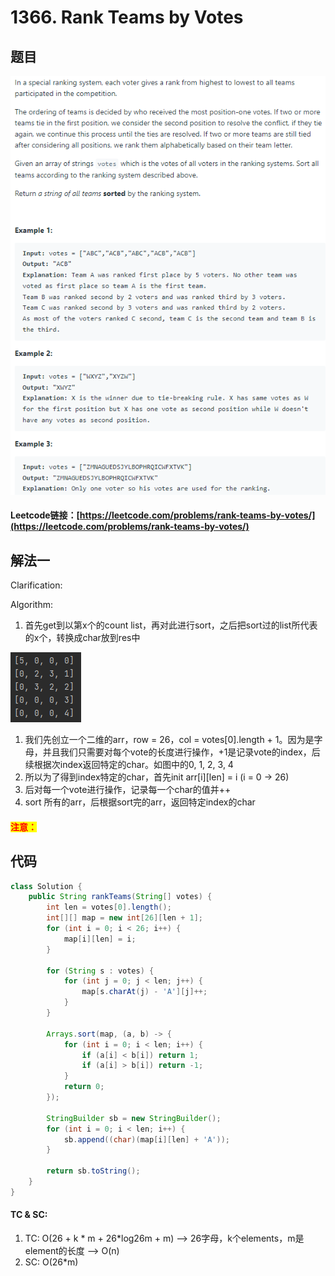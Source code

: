 # 1366. Rank Teams by Votes

## 题目

![](<.gitbook/assets/image (32).png>)

#### Leetcode链接：[https://leetcode.com/problems/rank-teams-by-votes/](https://leetcode.com/problems/rank-teams-by-votes/)

## 解法一

Clarification:&#x20;

Algorithm:&#x20;

1. 首先get到以第x个的count list，再对此进行sort，之后把sort过的list所代表的x个，转换成char放到res中

![](<.gitbook/assets/image (131).png>)

1. 我们先创立一个二维的arr，row = 26，col = votes\[0].length + 1。因为是字母，并且我们只需要对每个vote的长度进行操作，+1是记录vote的index，后续根据次index返回特定的char。如图中的0, 1, 2, 3, 4
2. 所以为了得到index特定的char，首先init arr\[i]\[len] = i (i = 0 -> 26)
3. 后对每一个vote进行操作，记录每一个char的值并++
4. sort 所有的arr，后根据sort完的arr，返回特定index的char



#### <mark style="color:red;">注意：</mark>

## 代码

```java
class Solution {
    public String rankTeams(String[] votes) {
        int len = votes[0].length();
        int[][] map = new int[26][len + 1];
        for (int i = 0; i < 26; i++) {
            map[i][len] = i;
        }
        
        for (String s : votes) {
            for (int j = 0; j < len; j++) {
                map[s.charAt(j) - 'A'][j]++;
            }
        }
        
        Arrays.sort(map, (a, b) -> {
            for (int i = 0; i < len; i++) {
                if (a[i] < b[i]) return 1;
                if (a[i] > b[i]) return -1;
            }
            return 0;
        });
        
        StringBuilder sb = new StringBuilder();
        for (int i = 0; i < len; i++) {
            sb.append((char)(map[i][len] + 'A'));
        }
        
        return sb.toString();
    }
}
```

#### TC & SC:&#x20;

1. TC: O(26 + k \* m + 26\*log26m + m) --> 26字母，k个elements，m是element的长度 --> O(n)
2. SC: O(26\*m)
